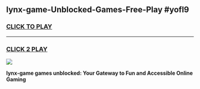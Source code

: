 
## lynx-game-Unblocked-Games-Free-Play #yofl9
<h3>
<a href="https://us.freeplayer.one?title=lynx-game&ref=9M">CLICK TO PLAY</a></h3>
<hr>

<h3>
<a href="https://us.freeplayer.one?title=lynx-game&ref=9M">CLICK 2 PLAY</a>
  
</h3>

<a href="https://us.freeplayer.one?title=lynx-game&ref=9M"><img src="https://clearcache.store/games.png"></a>


**lynx-game games unblocked: Your Gateway to Fun and Accessible Online Gaming**
